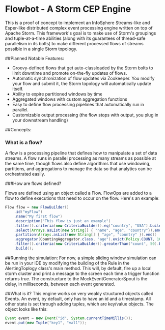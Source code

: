 Flowbot - A Storm CEP Engine
=============================

This is a proof of concept to implement an InfoSphere Streams-like and Esper-like distributed complex event processing engine written on top of Apache Storm. This framework's goal is to make use of Storm's groupings and tuple-at-a-time abilities (along with its guarantees of thread-safe parallelism in its bolts) to make different processed flows of streams possible in a single Storm topology. 


##Planned Notable Features:
- Groovy-defined flows that get auto-classloaded by the Storm bolts to limit downtime and promote on-the-fly updates of flows.
- Automatic synchronization of flow updates via Zookeeper. You modify your flow and submit it, the Storm topology will automatically update itself.
- Ability to expire partitioned windows by time
- Aggregated windows with custom aggregation functions
- Easy to define flow processing pipelines that automatically run in parallel.
- Customizable output processing (the flow stops with output, you plug in your downstream handling)

##Concepts:

### What is a flow?
A flow is a processing pipeline that defines how to manipulate a set of data streams. A flow runs in parallel processing as many streams as possible at the same time, though flows also define algorithms that use windowing, partitions, and aggregations to manage the data so that analytics can be orchestrated easily. 

###How are flows defined?

Flows are defined using an object called a Flow. FlowOps are added to a flow to define executions that need to occur on the flow. Here's an example:

```Java
Flow flow = new FlowBuilder()
    .id("myFlow")
    .name("My first flow")
    .description("This flow is just an example")
    .filter().criteria(new CriteriaBuilder().eq("country", "USA").build()).end()
    .select(Arrays.asList(new String[] { "name", "age", "country"}).end()
    .partition(Arrays.asList(new String[] { "age", "country" }).end()
    .aggregator(CountingAggregator.class, "age").evict(Policy.COUNT, 1000).trigger(Policy.TIME, 30).end()
    .filter().criteria(new CriteriaBuilder().greaterThan("count", 50).build()).end()
    .build();
```

##Running the simulation: 
For now, a simple sliding window simulation can be run in your IDE by modifying the building of the Rule in the AlertingToplogy class's main method. This will, by default, fire up a local storm cluster and print a message to the screen each time a trigger function returns true. The constructure to the MockEventGeneratorSpout is the delay, in milliseconds, between each event generated.

##What is it?
This engine works on very weakly structured objects called Events. An event, by default, only has to have an id and a timestamp. All other state is set through adding tuples, which are key/value objects. The object looks like this:

```java
Event event = new Event("id", System.currentTimeMillis());
event.put(new Tuple("key1", "val1"));
```


